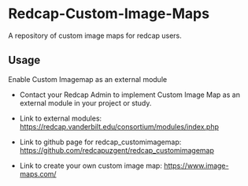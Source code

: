 # Redcap-Custom-Image-Maps
A repository of custom image maps for redcap users. 

## Usage
Enable Custom Imagemap as an external module

- Contact your Redcap Admin to implement Custom Image Map as an external module in your project or study. 

- Link to external modules: https://redcap.vanderbilt.edu/consortium/modules/index.php

- Link to github page for redcap_customimagemap: https://github.com/redcapuzgent/redcap_customimagemap

- Link to create your own custom image map: https://www.image-maps.com/
 
